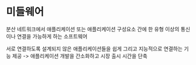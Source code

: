 # 미들웨어
분산 네트워크에서 애플리케이션 또는 애플리케이션 구성요소 간에 한 유형 이상의 통신이나 연결을 가능하게 하는 소프트웨어

서로 연결하도록 설계되지 않은 애플리케이션들을 쉽게 그리고 지능적으로 연결하는 기능 제공
-> 애플리케이션 개발을 간소화하고 시장 출시 시간을 단축